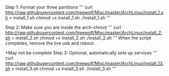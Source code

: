 Step 1:
	Format your three partitions
	'''
	curl http://raw.githubusercontent.com/treewolf/Misc/master/ArchLinux/install_1.sh > install_1.sh
	chmod +x install_1.sh
	./install_1.sh
	'''

Step 2:
	Make sure you are inside the arch-chroot
	'''
	curl http://raw.githubusercontent.com/treewolf/Misc/master/ArchLinux/install_2.sh > install_2.sh
	chmod +x install_2.sh
	./install_2.sh
	'''
	When the script completes, remove the live usb and reboot

*May not be complete
Step 3:
	Optional, automatically sets up services
	'''
	curl http://raw.githubusercontent.com/treewolf/Misc/master/ArchLinux/install_13.sh > install_3.sh
	chmod +x install_3.sh
	./install_3.sh
	'''

